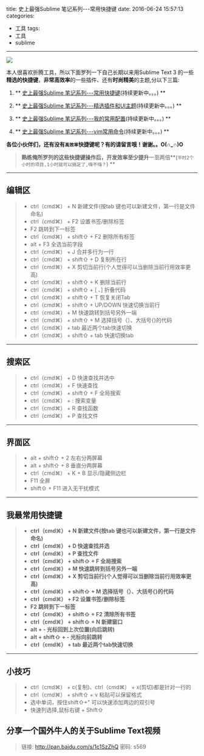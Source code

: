 title: 史上最强Sublime 笔记系列---常用快捷键
date: 2016-06-24 15:57:13
categories:
  - 工具
tags:
  - 工具
  - sublime
---

![](http://ww1.sinaimg.cn/large/69a9ed59gw1f56cg7zmfvj20hm08kdhc.jpg)

本人很喜欢折腾工具，所以下面罗列一下自己长期以来用Sublime Text 3 的一些**精选的快捷键**，**非常高效率**的一些插件、还有**时尚精美**的主题,分以下三篇:
 
1. ** [史上最强Sublime 笔记系列---常用快捷键](/SublimeText-常用快捷键/)(持续更新中。。。) **

2. ** [史上最强Sublime 笔记系列---精选插件和UI主题](/SublimeText-常用插件和主题/)(持续更新中。。。) **

3. ** [史上最强Sublime 笔记系列---我的常用配置](/SublimeText-我的常用配置/)(持续更新中。。。)  **

4. ** [史上最强Sublime 笔记系列---vim常用命令](/SublimeText-vim常用命令笔记/)(持续更新中。。。)  **


**各位小伙伴们，还有没有`高效率`快捷键呢？有的请留言哦！谢谢。。O(∩_∩)O**

> **熟练俺所罗列的这些快捷键操作后，开发效率至少提升**一至两倍**(`平时2个小时的项目,1小时就可以搞定了,嗨不嗨？`) **

<!-- more -->

***

## 编辑区

> * ctrl（cmd⌘） + N 新建文件(按tab 键也可以新建文件，第一行是文件命名)
> * ctrl（cmd⌘） + F2 设置书签/删除标签
> * F2 跳转到下一标签
> * ctrl（cmd⌘） + shift⇧ + F2  删除所有标签
> * alt + F3 全选当前字段
> * ctrl（cmd⌘） + J 合并多行为一行
> * ctrl（cmd⌘） + shift⇧ + D 复制所在行
> * ctrl（cmd⌘） +  X 剪切当前行(个人觉得可以当删除当前行用效率更高)
> * ctrl（cmd⌘） + shift⇧ + K 删除当前行
> * ctrl（cmd⌘） + shift⇧ + [ 、] 折叠代码
> * ctrl（cmd⌘） + shift⇧ + T  恢复关闭Tab
> * ctrl（cmd⌘） + shift⇧ + UP/DOWN 快速切换当前行
> * ctrl（cmd⌘） + M 快速跳转到括号另外一端
> * ctrl（cmd⌘） + shift⇧ + M 选择括号（）、大括号{}的代码
> * ctrl（cmd⌘） + tab 最近两个tab快速切换
> * ctrl（cmd⌘） + shift⇧ + tab 快速切换tab

***

## 搜索区

> * ctrl（cmd⌘） + D 快速查找并选中
> * ctrl（cmd⌘） + F 快速查找
> * ctrl（cmd⌘） + shift⇧ + F 全局搜索
> * ctrl（cmd⌘） + :  搜索变量
> * ctrl（cmd⌘） + R 查找函数
> * ctrl（cmd⌘） + P 查找文件

***

## 界面区

> * alt + shift⇧ + 2 左右分两屏幕
> * alt + shift⇧ + 8 垂直分两屏幕
> * ctrl（cmd⌘） + K + B 显示/隐藏侧边栏
> * F11 全屏
> * shift⇧ + F11 进入无干扰模式

***

## 我最常用快捷键

> * **ctrl（cmd⌘） + N 新建文件(按tab 键也可以新建文件，第一行是文件命名)**
> * **ctrl（cmd⌘） + D 快速查找并选**
> * **ctrl（cmd⌘） + P 查找文件**
> * **ctrl（cmd⌘） + shift⇧ + F 全局搜索**
> * **ctrl（cmd⌘） + M 快速跳转到括号另外一端**
> * **ctrl（cmd⌘） +  X 剪切当前行(个人觉得可以当删除当前行用效率更高)**
> * **ctrl（cmd⌘） + shift⇧ + M 选择括号（）、大括号{}的代码**
> * **ctrl（cmd⌘） + F2 设置书签/删除标签**
> * **F2 跳转到下一标签**
> * **ctrl（cmd⌘） + shift⇧ + F2 清除所有书签**
> * **ctrl（cmd⌘） + shift⇧ + N 新建窗口**
> * **alt + - 光标回到上次位置(向后跳转)**
> * **alt + shift⇧ + - 光标向前跳转**
> * **ctrl（cmd⌘） + tab 最近两个tab快速切换**

***

## 小技巧

> * ctrl（cmd⌘） + c(复制)、ctrl（cmd⌘） + x(剪切)都是针对一行的
> * ctrl（cmd⌘） + shift⇧ + v 粘贴可以保留格式
> * 选中单词，按住shift⇧+"  可以快速添加两边的双引号
> * 快速列选择,鼠标右键 + Shift⇧

## 分享一个国外牛人的关于Sublime Text视频

> 链接: http://pan.baidu.com/s/1c1SzZhQ 密码: s569